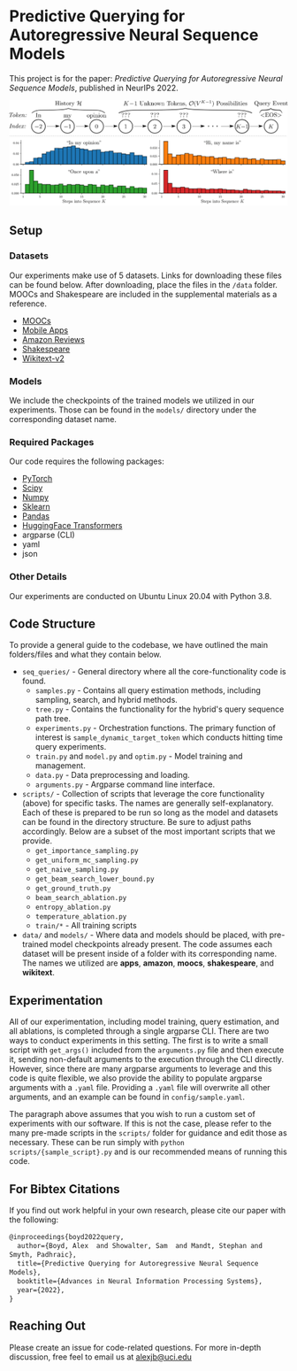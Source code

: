 # Predictive Querying for Autoregressive Neural Sequence Models

This project is for the paper: _Predictive Querying for Autoregressive Neural Sequence Models_, published in NeurIPs 2022.

![Outline](img/flashy_diagram_reverse_sep.png)
![Examples](img/flashy_examples.png)

## Setup

### Datasets
Our experiments make use of 5 datasets. Links for downloading these files can be found below. After downloading, place the files in the `/data` folder. MOOCs and Shakespeare are included in the supplemental materials as a reference.
- [MOOCs](https://snap.stanford.edu/jodie/#datasets)
- [Mobile Apps](https://ucidatalab.github.io/uci-digital-evidence/datasets/#mobile-app-usage)
- [Amazon Reviews](https://nijianmo.github.io/amazon/)
- [Shakespeare](http://cs.stanford.edu/people/karpathy/char-rnn/shakespeare_input.txt)
- [Wikitext-v2](https://huggingface.co/datasets/wikitext/viewer/wikitext-2-v1/test)

### Models

We include the checkpoints of the trained models we utilized in our experiments. Those can be found in the `models/` directory under the corresponding dataset name. 

### Required Packages

Our code requires the following packages:
- [PyTorch](https://pytorch.org/)
- [Scipy](https://github.com/scipy/scipy)
- [Numpy](http://www.numpy.org/)
- [Sklearn](https://scikit-learn.org/stable/)
- [Pandas](https://pandas.pydata.org/)
- [HuggingFace Transformers](https://huggingface.co/docs/transformers/index)
- argparse (CLI)
- yaml
- json

### Other Details 

Our experiments are conducted on Ubuntu Linux 20.04 with Python 3.8.


## Code Structure

To provide a general guide to the codebase, we have outlined the main folders/files and what they contain below.
- `seq_queries/` - General directory where all the core-functionality code is found. 
  + `samples.py` - Contains all query estimation methods, including sampling, search, and hybrid methods.
  + `tree.py` - Contains the functionality for the hybrid's query sequence path tree.
  + `experiments.py` - Orchestration functions. The primary function of interest is `sample_dynamic_target_token` which conducts hitting time query experiments.
  + `train.py` and `model.py` and `optim.py` - Model training and management.
  + `data.py` - Data preprocessing and loading.
  + `arguments.py` - Argparse command line interface.
- `scripts/` - Collection of scripts that leverage the core functionality (above) for specific tasks. The names are generally self-explanatory. Each of these is prepared to be run so long as the model and datasets can be found in the directory structure. Be sure to adjust paths accordingly. Below are a subset of the most important scripts that we provide.
  + `get_importance_sampling.py`
  + `get_uniform_mc_sampling.py`
  + `get_naive_sampling.py`
  + `get_beam_search_lower_bound.py`
  + `get_ground_truth.py`
  + `beam_search_ablation.py`
  + `entropy_ablation.py`
  + `temperature_ablation.py`
  + `train/*` - All training scripts
- `data/` and `models/` - Where data and models should be placed, with pre-trained model checkpoints already present. The code assumes each dataset will be present inside of a folder with its corresponding name. The names we utilized are **apps**, **amazon**, **moocs**, **shakespeare**, and **wikitext**. 

## Experimentation

All of our experimentation, including model training, query estimation, and all ablations, is completed through a single argparse CLI. There are two ways to conduct experiments in this setting. The first is to write a small script with `get_args()` included from the `arguments.py` file and then execute it, sending non-default arguments to the execution through the CLI directly. However, since there are many argparse arguments to leverage and this code is quite flexible, we also provide the ability to populate argparse arguments with a `.yaml` file. Providing a `.yaml` file will overwrite all other arguments, and an example can be found in `config/sample.yaml`. 

The paragraph above assumes that you wish to run a custom set of experiments with our software. If this is not the case, please refer to the many pre-made scripts in the `scripts/` folder for guidance and edit those as necessary. These can be run simply with `python scripts/{sample_script}.py` and is our recommended means of running this code.

## For Bibtex Citations
If you find out work helpful in your own research, please cite our paper with the following:

```
@inproceedings{boyd2022query,
  author={Boyd, Alex  and Showalter, Sam  and Mandt, Stephan and Smyth, Padhraic},
  title={Predictive Querying for Autoregressive Neural Sequence Models},
  booktitle={Advances in Neural Information Processing Systems},
  year={2022},
}
```

## Reaching Out

Please create an issue for code-related questions. For more in-depth discussion, free feel to email us at alexjb@uci.edu
